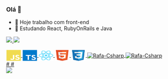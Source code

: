 ### Olá 🤙

- 🔭 Hoje trabalho com front-end
- 🌱 Estudando React, RubyOnRails e Java


<div>
<a href="https://github.com/pedrojobs13/">
<img height="180em" src="https://github-readme-stats.vercel.app/api?username=pedrojobs13&show_icons=true&theme=tokyonight"/>
<img height="180em" src="https://github-readme-stats.vercel.app/api/top-langs/?username=anuraghazra&layout=compact&theme=tokyonight"/>
</div>

<div style="display: inline_block"><br>
  <img align="center" alt="Rafa-Js" height="30" width="40"      src="https://raw.githubusercontent.com/devicons/devicon/master/icons/javascript/javascript-plain.svg">
  <img align="center" alt="Rafa-Ts" height="30" width="40" src="https://raw.githubusercontent.com/devicons/devicon/master/icons/typescript/typescript-plain.svg">
  <img align="center" alt="Rafa-React" height="30" width="40" src="https://raw.githubusercontent.com/devicons/devicon/master/icons/react/react-original.svg">
  <img align="center" alt="Rafa-HTML" height="30" width="40" src="https://raw.githubusercontent.com/devicons/devicon/master/icons/html5/html5-original.svg">
  <img align="center" alt="Rafa-CSS" height="30" width="40" src="https://raw.githubusercontent.com/devicons/devicon/master/icons/css3/css3-original.svg">
  <img align="center" alt="Rafa-Csharp" height="30" width="40" src="https://cdn.jsdelivr.net/gh/devicons/devicon/icons/rails/rails-plain-wordmark.svg">
  <img align="center" alt="Rafa-Csharp" height="30" width="40" src="https://cdn.jsdelivr.net/gh/devicons/devicon/icons/java/java-plain-wordmark.svg" />
  
</div>
 #
 #
 
 <div margin-top="10px>
   <a href="www.linkedin.com/in/pedro-lucas-gomes-8b09621a9
" target="_blank"><img src="https://img.shields.io/badge/-LinkedIn-%230077B5?style=for-the-badge&logo=linkedin&logoColor=white" target="_blank"></a> 

 
 </div>
